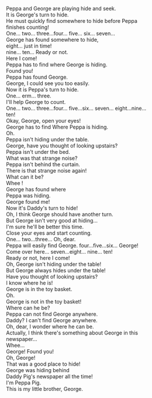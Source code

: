 Peppa and George are playing hide and seek.  
It is George's turn to hide.  
He must quickly find somewhere to hide before Peppa  
finishes counting!  
One... two... three...four... five... six... seven...  
George has found somewhere to hide,  
eight... just in time!  
nine... ten... Ready or not.  
Here I come!  
Peppa has to find where George is hiding.  
Found you!  
Peppa has found George.  
George, I could see you too easily.  
Now it is Peppa's turn to hide.  
One... erm... three.  
I'II help George to count.  
One... two... three...four... five...six... seven... eight...nine...  
ten!  
Okay, George, open your eyes!  
George has to find Where Peppa is hiding.  
Oh.  
Peppa isn't hiding under the table.  
George, have you thought of looking upstairs?  
Peppa isn't under the bed.  
What was that strange noise?  
Peppa isn't behind the curtain.  
There is that strange noise again!  
What can it be?  
Whee !  
George has found where  
Peppa was hiding.  
George found me!  
Now it's Daddy's turn to hide!  
Oh, I think George should have another turn.  
But George isn't very good at hiding...  
I'm sure he'll be better this time.  
Close your eyes and start counting.  
One... two...three... Oh, dear.  
Peppa will easily find George. four...five...six... George!  
Come over here... seven...eight... nine... ten!  
Ready or not, here I come!  
Oh, George isn't hiding under the table!  
But George always hides under the table!  
Have you thought of looking upstairs?  
I know where he is!  
George is in the toy basket.  
Oh.  
George is not in the toy basket!  
Where can he be?  
Peppa can not find George anywhere.  
Daddy? I can't find George anywhere.  
Oh, dear, I wonder where he can be.  
Actually, I think there's something about George in this  
newspaper...  
Whee...  
George! Found you!  
Oh, George!  
That was a good place to hide!  
George was hiding behind  
Daddy Pig's newspaper all the time!  
I'm Peppa Pig.  
This is my little brother, George.  
